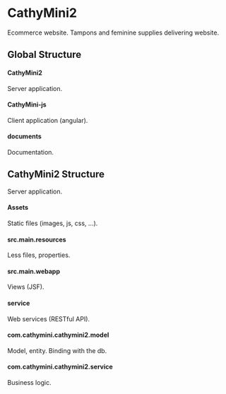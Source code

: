 CathyMini2
==========
Ecommerce website. Tampons and feminine supplies delivering website.


Global Structure
-------------

#### CathyMini2
Server application. 

#### CathyMini-js
Client application (angular).

#### documents
Documentation.

CathyMini2 Structure
-------------
Server application. 

#### Assets
Static files (images, js, css, ...).

#### src.main.resources
Less files, properties.

#### src.main.webapp
Views (JSF).

#### service
Web services (RESTful API).

#### com.cathymini.cathymini2.model
Model, entity. Binding with the db.

#### com.cathymini.cathymini2.service
Business logic.